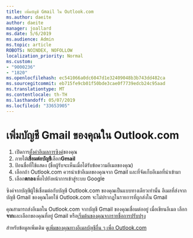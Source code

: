 ```yaml
---
title: เพิ่มบัญชี Gmail ใน Outlook.com
ms.author: daeite
author: daeite
manager: joallard
ms.date: 5/6/2019
ms.audience: Admin
ms.topic: article
ROBOTS: NOINDEX, NOFOLLOW
localization_priority: Normal
ms.custom:
- "9000236"
- "1820"
ms.openlocfilehash: ec541066a0dc6047d1e32409048b3b743dd482ca
ms.sourcegitcommit: eb715fe9cb01f50bde3cae0f7739edcb24c95aad
ms.translationtype: MT
ms.contentlocale: th-TH
ms.lasthandoff: 05/07/2019
ms.locfileid: "33653905"
---
```

# <a name="add-your-gmail-account-to-outlookcom"></a>เพิ่มบัญชี Gmail ของคุณใน Outlook.com

1. เปิดการ[ตั้งค่าอีเมลการซิงค์](https://go.microsoft.com/fwlink/?linkid=875264)ของคุณ
2. ภายใต้**เชื่อมต่อบัญชี**เลือก**Gmail**
3. ป้อนชื่อที่ใช้แสดง (ชื่อผู้รับจะเห็นเมื่อได้รับข้อความอีเมลของคุณ)
4. เลือกถ้า Outlook.com ควรนำเข้าอีเมลของคุณจาก Gmail และที่จัดเก็บอีเมลที่นำเข้ามา
5. เลือก**ตกลง**เพื่อไปยังหน้าการเข้าสู่ระบบ Google

ซิงค์จากบัญชีผู้ใช้เชื่อมต่อกับบัญชี Outlook.com ของคุณเป็นแบบทางเดียวเท่านั้น อีเมลที่ส่งจากบัญชี Gmail ของคุณโดยใช้ Outlook.com จะไม่ปรากฏในรายการที่ถูกส่งใน Gmail

คุณสามารถส่งอีเมลใน Outlook.com จากบัญชี Gmail ของคุณเชื่อมต่ออยู่ เมื่อเขียนอีเมล เลือก**จาก**และเลือกของคุณที่อยู่ Gmail หรือ[เริ่มต้นของคุณจากรายชื่อการปรับปรุง](https://go.microsoft.com/fwlink/?linkid=875264)

สำหรับข้อมูลเพิ่มเติม ดู[เพิ่มของคุณทางอีเมลบัญชีอื่น ๆ เพื่อ Outlook.com](https://support.office.com/article/c5224df4-5885-4e79-91ba-523aa743f0ba)